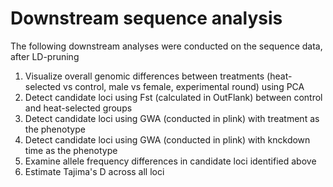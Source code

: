 # Downstream sequence analysis

The following downstream analyses were conducted on the sequence data, after LD-pruning

1. Visualize overall genomic differences between treatments (heat-selected vs control, male vs female, experimental round) using PCA
2. Detect candidate loci using Fst (calculated in OutFlank) between control and heat-selected groups
3. Detect candidate loci using GWA (conducted in plink) with treatment as the phenotype
4. Detect candidate loci using GWA (conducted in plink) with knckdown time as the phenotype
5. Examine allele frequency differences in candidate loci identified above
6. Estimate Tajima's D across all loci 

